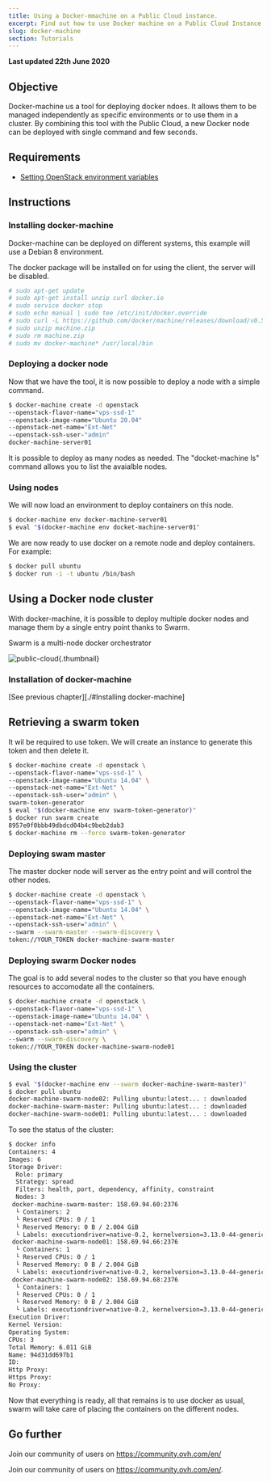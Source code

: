 ```yaml
---
title: Using a Docker-mmachine on a Public Cloud instance.
excerpt: Find out how to use Docker machine on a Public Cloud Instance
slug: docker-machine
section: Tutorials
---
```


**Last updated 22th June 2020**

## Objective
Docker-machine us a tool for deploying docker ndoes. It allows them to be managed independently as specific environments or to use them in a cluster. By combining this tool with the Public Cloud, a new Docker node can be deployed with single command and few seconds.

## Requirements

* [Setting OpenStack environment variables](../loading_openstack_environment_variable)

## Instructions

### Installing docker-machine

Docker-machine can be deployed on different systems, this example will use a Debian 8 environment.

The docker package will be installed on for using the client, the server will be disabled.

```sh
# sudo apt-get update
# sudo apt-get install unzip curl docker.io
# sudo service docker stop
# sudo echo manual | sudo tee /etc/init/docker.override
# sudo curl -L https://github.com/docker/machine/releases/download/v0.5.0/docker-machine_linux-amd64.zip > machine.zip
# sudo unzip machine.zip
# sudo rm machine.zip
# sudo mv docker-machine* /usr/local/bin
```
	
### Deploying a docker node
Now that we have the tool, it is now possible to deploy a node with a simple command.

```sh
$ docker-machine create -d openstack
--openstack-flavor-name="vps-ssd-1"
--openstack-image-name="Ubuntu 20.04"
--openstack-net-name="Ext-Net"
--openstack-ssh-user-"admin"
docker-machine-server01
```
It is possible to deploy as many nodes as needed. The "docket-machine ls" command allows you to list the avaialble nodes.


### Using nodes
We will now load an environment to deploy containers on this node.

```sh
$ docker-machine env docker-machine-server01
$ eval "$(docker-machine env docket-machine-server01"
```

We are now ready to use docker on a remote node and deploy containers. For example:

```sh
$ docker pull ubuntu
$ docker run -i -t ubuntu /bin/bash
```

## Using a Docker node cluster
With docker-machine, it is possible to deploy multiple docker nodes and manage them by a single entry point thanks to Swarm.

Swarm is a multi-node docker orchestrator

![public-cloud](images/3388.png){.thumbnail}

### Installation of docker-machine
[See previous chapter][./#Installing docker-machine]

## Retrieving a swarm token
It wil be required to use token. We will create an instance to generate this token and then delete it.

```sh
$ docker-machine create -d openstack \
--openstack-flavor-name="vps-ssd-1" \
--openstack-image-name="Ubuntu 14.04" \
--openstack-net-name="Ext-Net" \
--openstack-ssh-user="admin" \
swarm-token-generator
$ eval "$(docker-machine env swarm-token-generator)"
$ docker run swarm create
8957e0f0bbb49dbdcd04b4c9beb2dab3
$ docker-machine rm --force swarm-token-generator
```

### Deploying swam master
The master docker node will server as the entry point and will control the other nodes.

```sh
$ docker-machine create -d openstack \
--openstack-flavor-name="vps-ssd-1" \
--openstack-image-name="Ubuntu 14.04" \
--openstack-net-name="Ext-Net" \
--openstack-ssh-user="admin" \
--swarm --swarm-master --swarm-discovery \
token://YOUR_TOKEN docker-machine-swarm-master
```

### Deploying swarm Docker nodes
The goal is to add several nodes to the cluster so that you have enough resources to accomodate all the containers.

```sh
$ docker-machine create -d openstack \
--openstack-flavor-name="vps-ssd-1" \
--openstack-image-name="Ubuntu 14.04" \
--openstack-net-name="Ext-Net" \
--openstack-ssh-user="admin" \
--swarm --swarm-discovery \
token://YOUR_TOKEN docker-machine-swarm-node01
```

### Using the cluster

```sh
$ eval "$(docker-machine env --swarm docker-machine-swarm-master)"
$ docker pull ubuntu
docker-machine-swarm-node02: Pulling ubuntu:latest... : downloaded
docker-machine-swarm-master: Pulling ubuntu:latest... : downloaded
docker-machine-swarm-node01: Pulling ubuntu:latest... : downloaded
```

To see the status of the cluster:

```sh
$ docker info
Containers: 4
Images: 6
Storage Driver:
  Role: primary
  Strategy: spread
  Filters: health, port, dependency, affinity, constraint
  Nodes: 3
 docker-machine-swarm-master: 158.69.94.60:2376
  └ Containers: 2
  └ Reserved CPUs: 0 / 1
  └ Reserved Memory: 0 B / 2.004 GiB
  └ Labels: executiondriver=native-0.2, kernelversion=3.13.0-44-generic, operatingsystem=Ubuntu 14.04.1 LTS, provider=openstack, storagedriver=aufs
 docker-machine-swarm-node01: 158.69.94.66:2376
  └ Containers: 1
  └ Reserved CPUs: 0 / 1
  └ Reserved Memory: 0 B / 2.004 GiB
  └ Labels: executiondriver=native-0.2, kernelversion=3.13.0-44-generic, operatingsystem=Ubuntu 14.04.1 LTS, provider=openstack, storagedriver=aufs
 docker-machine-swarm-node02: 158.69.94.68:2376
  └ Containers: 1
  └ Reserved CPUs: 0 / 1
  └ Reserved Memory: 0 B / 2.004 GiB
  └ Labels: executiondriver=native-0.2, kernelversion=3.13.0-44-generic, operatingsystem=Ubuntu 14.04.1 LTS, provider=openstack, storagedriver=aufs
Execution Driver:
Kernel Version:
Operating System:
CPUs: 3
Total Memory: 6.011 GiB
Name: 94d31dd697b1
ID:
Http Proxy:
Https Proxy:
No Proxy:
```

Now that everything is ready, all that remains is to use docker as usual, swarm will take care of placing the containers on the different nodes.

## Go further

Join our community of users on https://community.ovh.com/en/

Join our community of users on <https://community.ovh.com/en/>.
